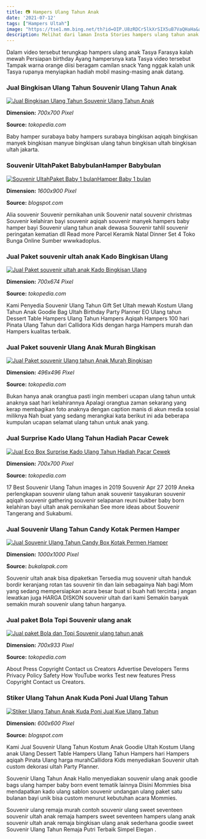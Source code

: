 ```yaml
---
title: 📷 Hampers Ulang Tahun Anak
date: '2021-07-12'
tags: ["Hampers Ultah"]
image: "https://tse1.mm.bing.net/th?id=OIP.U8zRDCr5lkXrSIX5uB7VaQHaHa&amp;pid=15.1"
description: Melihat dari laman Insta Stories hampers ulang tahun anak Tasya terdiri dari tas oranye yang berisi camilan dan hadiah lain Persiapan birthday Ayang panggila
---
```




Dalam video tersebut terungkap hampers ulang anak Tasya Farasya kalah mewah Persiapan birthday Ayang hampersnya kata Tasya video tersebut Tampak warna orange diisi beragam camilan snack Yang nggak kalah unik Tasya rupanya menyiapkan hadiah mobil masing-masing anak datang.



### Jual Bingkisan Ulang Tahun Souvenir Ulang Tahun Anak 

[![Jual Bingkisan Ulang Tahun  Souvenir Ulang Tahun Anak ](https://ecs7.tokopedia.net/img/cache/700/VqbcmM/2020/7/15/b0ee4589-da49-4575-af60-8e21070b5dca.png)](https://ecs7.tokopedia.net/img/cache/700/VqbcmM/2020/7/15/b0ee4589-da49-4575-af60-8e21070b5dca.png)


**Dimension:** _700x700 Pixel_ 

**Source:** _tokopedia.com_ 


Baby hamper surabaya baby hampers surabaya bingkisan aqiqah bingkisan manyek bingkisan manyue bingkisan ulang tahun bingkisan ultah bingkisan ultah jakarta.


### Souvenir UltahPaket BabybulanHamper Babybulan 

[![Souvenir UltahPaket Baby 1 bulanHamper Baby 1 bulan ](https://3.bp.blogspot.com/-1EIeNR0r0tI/V9zR-W-bIjI/AAAAAAAADfU/hunrMMto8Cc_HJ2YUF7xL0UlffWmqfHagCLcB/s1600/20160424_134327.jpg)](https://3.bp.blogspot.com/-1EIeNR0r0tI/V9zR-W-bIjI/AAAAAAAADfU/hunrMMto8Cc_HJ2YUF7xL0UlffWmqfHagCLcB/s1600/20160424_134327.jpg)


**Dimension:** _1600x900 Pixel_ 

**Source:** _blogspot.com_ 


Alia souvenir Souvenir pernikahan unik Souvenir natal souvenir christmas Souvenir kelahiran bayi souvenir aqiqah souvenir manyek hampers baby hamper bayi Souvenir ulang tahun anak dewasa Souvenir tahlil souvenir peringatan kematian dll Read more Parcel Keramik Natal Dinner Set 4 Toko Bunga Online Sumber wwwkadoplus.


### Jual Paket souvenir ultah anak Kado Bingkisan Ulang 

[![Jual Paket souvenir ultah anak  Kado Bingkisan Ulang ](https://ecs7.tokopedia.net/img/cache/700/product-1/2017/8/9/196420262/196420262_455b116e-de4c-4024-b7ea-db5b6662b845_916_883.jpg)](https://ecs7.tokopedia.net/img/cache/700/product-1/2017/8/9/196420262/196420262_455b116e-de4c-4024-b7ea-db5b6662b845_916_883.jpg)


**Dimension:** _700x674 Pixel_ 

**Source:** _tokopedia.com_ 


Kami Penyedia Souvenir Ulang Tahun Gift Set Ultah mewah Kostum Ulang Tahun Anak Goodie Bag Ultah Birthday Party Planner EO Ulang tahun Dessert Table Hampers Ulang Tahun Hampers Aqiqah Hampers 100 hari Pinata Ulang Tahun dari Callidora Kids dengan harga Hampers murah dan Hampers kualitas terbaik.


### Jual Paket souvenir Ulang Anak Murah Bingkisan 

[![Jual Paket souvenir Ulang tahun Anak Murah  Bingkisan ](https://images.tokopedia.net/img/cache/500-square/product-1/2017/9/2/199206320/199206320_e23c59f4-6490-4c10-98ff-d729ee8be559_496_439.jpg?ect=4g)](https://images.tokopedia.net/img/cache/500-square/product-1/2017/9/2/199206320/199206320_e23c59f4-6490-4c10-98ff-d729ee8be559_496_439.jpg?ect=4g)


**Dimension:** _496x496 Pixel_ 

**Source:** _tokopedia.com_ 


Bukan hanya anak orangtua pasti ingin memberi ucapan ulang tahun untuk anaknya saat hari kelahirannya Apalagi orangtua zaman sekarang yang kerap membagikan foto anaknya dengan caption manis di akun media sosial miliknya Nah buat yang sedang merangkai kata berikut ini ada beberapa kumpulan ucapan selamat ulang tahun untuk anak yang.


### Jual Surprise Kado Ulang Tahun Hadiah Pacar Cewek 

[![Jual Eco Box Surprise Kado Ulang Tahun Hadiah Pacar Cewek ](https://ecs7.tokopedia.net/img/cache/700/VqbcmM/2020/11/1/d3cfc1ad-9211-4b39-a0f2-fb2504b077bf.jpg)](https://ecs7.tokopedia.net/img/cache/700/VqbcmM/2020/11/1/d3cfc1ad-9211-4b39-a0f2-fb2504b077bf.jpg)


**Dimension:** _700x700 Pixel_ 

**Source:** _tokopedia.com_ 


17 Best Souvenir Ulang Tahun images in 2019 Souvenir Apr 27 2019 Aneka perlengkapan souvenir ulang tahun anak souvenir tasyakuran souvenir aqiqah souvenir gathering souvenir selapanan reuni bukber baby born kelahiran bayi ultah anak pernikahan See more ideas about Souvenir Tangerang and Sukabumi.


### Jual Souvenir Ulang Tahun Candy Kotak Permen Hamper 

[![Jual Souvenir Ulang Tahun Candy Box Kotak Permen Hamper ](https://s2.bukalapak.com/img/251304901/w-1000/babyladybug1.jpg)](https://s2.bukalapak.com/img/251304901/w-1000/babyladybug1.jpg)


**Dimension:** _1000x1000 Pixel_ 

**Source:** _bukalapak.com_ 


Souvenir ultah anak bisa dipaketkan Tersedia mug souvenir ultah handuk bordir keranjang rotan tas souvenir tin dan lain sebagainya Nah bagi Mom yang sedang mempersiapkan acara besar buat si buah hati tercinta j angan lewatkan juga HARGA DISKON souvenir ultah dari kami Semakin banyak semakin murah souvenir ulang tahun harganya.


### Jual paket Bola Topi Souvenir ulang anak 

[![Jual paket Bola dan Topi Souvenir ulang tahun anak ](https://ecs7.tokopedia.net/img/cache/700/product-1/2016/2/14/941424/941424_5165c89a-5647-45e9-95aa-b180635f33e9.jpg)](https://ecs7.tokopedia.net/img/cache/700/product-1/2016/2/14/941424/941424_5165c89a-5647-45e9-95aa-b180635f33e9.jpg)


**Dimension:** _700x933 Pixel_ 

**Source:** _tokopedia.com_ 


About Press Copyright Contact us Creators Advertise Developers Terms Privacy Policy Safety How YouTube works Test new features Press Copyright Contact us Creators.


### Stiker Ulang Tahun Anak Kuda Poni Jual Ulang Tahun 

[![Stiker Ulang Tahun Anak Kuda Poni  Jual Kue Ulang Tahun ](https://s3.bukalapak.com/img/8825597886/large/IMG_20190223_150002_015_scaled.jpg)](https://s3.bukalapak.com/img/8825597886/large/IMG_20190223_150002_015_scaled.jpg)


**Dimension:** _600x600 Pixel_ 

**Source:** _blogspot.com_ 



Kami Jual Souvenir Ulang Tahun Kostum Anak Goodie Ultah Kostum Ulang anak Ulang Dessert Table Hampers Ulang Tahun Hampers hari Hampers aqiqah Pinata Ulang harga murahCallidora Kids menyediakan Souvenir ultah custom dekorasi ultah Party Planner.


Souvenir Ulang Tahun Anak Hallo menyediakan souvenir ulang anak goodie bags ulang hamper baby born event tematik lainnya Disini Mommies bisa mendapatkan kado ulang sablon souvenir undangan ulang paket satu bulanan bayi unik bisa custom menurut kebutuhan acara Mommies.


Souvenir ulang remaja murah contoh souvenir ulang sweet seventeen souvenir ultah anak remaja hampers sweet seventeen hampers ulang anak souvenir ultah anak remaja bingkisan ulang anak sederhana goodie sweet Souvenir Ulang Tahun Remaja Putri Terbaik Simpel Elegan .




